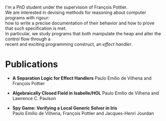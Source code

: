 I'm a PhD student under the supervision of François Pottier.  
We are interested in devising methods for reasoning about computer programs with rigour:  
how to write a precise documentation of their behavior and how to prove that such specification is met.  
In particular, we study programs that both manipulate the heap and alter the control flow through a  
recent and exciting programming construct, an *effect handler*.


# Publications

* **A Separation Logic for Effect Handlers** 
  Paulo Emílio de Vilhena and François Pottier  

* **Algebraically Closed Field in Isabelle/HOL**
  Paulo Emílio de Vilhena and Lawrence C. Paulson  

* **Spy Game: Verifying a Local Generic Solver in Iris**  
  Paulo Emílio de Vilhena, François Pottier and Jacques-Henri Jourdan  
  
